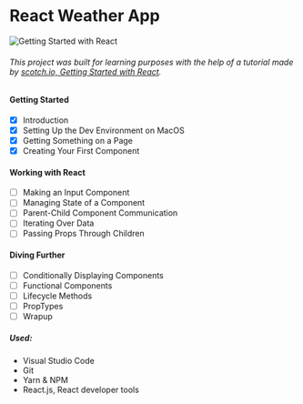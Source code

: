 # React Weather App

![Getting Started with React](https://scotch-res.cloudinary.com/image/upload/dpr_1,w_1000,q_auto:good,f_auto/media/1/QYfj3qQSSLywYDvBVrQu_getting-started-with-react.png.jpg)

###### This project was built for learning purposes with the help of a tutorial made by [scotch.io, Getting Started with React](https://scotch.io/courses/getting-started-with-react/).


#### Getting Started
- [x] Introduction
- [x] Setting Up the Dev Environment on MacOS
- [x] Getting Something on a Page
- [x] Creating Your First Component
#### Working with React
- [ ] Making an Input Component
- [ ] Managing State of a Component
- [ ] Parent-Child Component Communication
- [ ] Iterating Over Data
- [ ] Passing Props Through Children
#### Diving Further
- [ ] Conditionally Displaying Components
- [ ] Functional Components
- [ ] Lifecycle Methods
- [ ] PropTypes
- [ ] Wrapup

##### Used:
* Visual Studio Code
* Git
* Yarn & NPM
* React.js, React developer tools
